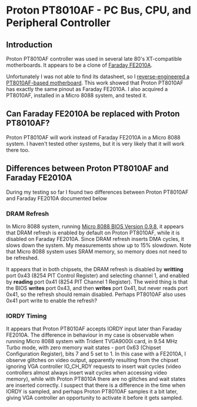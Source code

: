 # Proton PT8010AF - PC Bus, CPU, and Peripheral Controller

## Introduction

Proton PT8010AF controller was used in several late 80's XT-compatible motherboards. It appears to be a clone of [Faraday FE2010A](Faraday-XT_Controller-FE2010A.md).

Unfortunately I was not able to find its datasheet, so I [reverse-engineered a PT8010AF-based motherboard](https://github.com/skiselev/Proton_Turbo_XT).
This work showed that Proton PT8010AF has exactly the same pinout as Faraday FE2010A. I also acquired a PT8010AF, installed in a Micro 8088 system, and tested it.

## Can Faraday FE2010A be replaced with Proton PT8010AF?

Proton PT8010AF will work instead of Faraday FE2010A in a Micro 8088 system. I haven't tested other systems, but it is very likely that it will work there too.

## Differences between Proton PT8010AF and Faraday FE2010A

During my testing so far I found two differences between Proton PT8010AF and Faraday FE2010A documented below

### DRAM Refresh

In Micro 8088 system, running [Micro 8088 BIOS Version 0.9.8](https://github.com/skiselev/8088_bios), it appears that DRAM refresh is enabled by default on Proton PT8010AF,
while it is disabled on Faraday FE2010A. Since DRAM refresh inserts DMA cycles, it slows down the system. My measurements show up to 15% slowdown. Note that Micro 8088 system
uses SRAM memory, so memory does not need to be refreshed.

It appears that in both chipsets, the DRAM refresh is disabled by **writting** port 0x43 (8254 PIT Control Register) and selecting channel 1,
and enabled by **reading** port 0x41 (8254 PIT Channel 1 Register). The weird thing is that the BIOS **writes** port 0x43, and then **writes** port 0x41, but never reads port 0x41,
so the refresh should remain disabled. Perhaps PT8010AF also uses 0x41 port write to enable the refresh?

### IORDY Timing

It appears that Proton PT8010AF accepts IORDY input later than Faraday FE2010A. The difference in behaviour in my case is observable when running Micro 8088 system
with Trident TVGA9000i card, in 9.54 MHz Turbo mode, with zero memory wait states - port 0x63 (Chipset Configuration Register), bits 7 and 5 set to 1. In this case with a FE2010A,
I observe glitches on video output, apparently resulting from the chipset ignoring VGA controller IO_CH_RDY requests to insert wait cycles (video controllers almost always
insert wait cycles when accessing video memory), while with Proton PT8010A there are no glitches and wait states are inserted correctly.
I suspect that there is a difference in the time when IORDY is sampled, and perhaps Proton PT8010AF samples it a bit later, giving VGA controller an opportunity to activate it
before it gets sampled.
